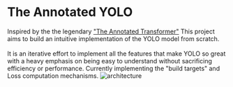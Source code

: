 # The Annotated YOLO
Inspired by the the legendary <a href="https://nlp.seas.harvard.edu/2018/04/03/attention.html">"The Annotated Transformer"</a> This project aims to build an intuitive implementation of the YOLO model from scratch.<br><br>
It is an iterative effort to implement all the features that make YOLO so great with a heavy emphasis on being easy to understand without sacrificing efficiency or performance.
 Currently implementing the "build targets" and Loss computation mechanisms.
![architecture](https://github.com/kumar-selvakumaran/my_yolov3/blob/main/custom%20yolo%20architecture.png)
